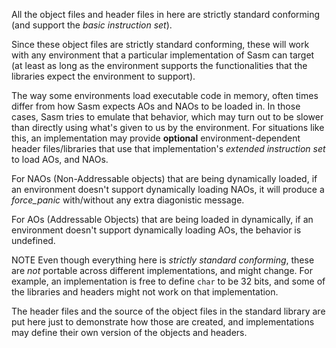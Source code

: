 All the object files and header files in here are strictly standard conforming (and support the *basic instruction set*).

Since these object files are strictly standard conforming, these will work with any environment that a particular implementation of Sasm can target (at least as long as the environment supports the functionalities that the libraries expect the environment to support).

The way some environments load executable code in memory, often times differ from how Sasm expects AOs and NAOs to be loaded in. In those cases, Sasm tries to emulate that behavior, which may turn out to be slower than directly using what's given to us by the environment. For situations like this, an implementation may provide **optional** environment-dependent header files/libraries that use that implementation's *extended instruction set* to load AOs, and NAOs.

For NAOs (Non-Addressable objects) that are being dynamically loaded, if an environment doesn't support dynamically loading NAOs, it will produce a *force_panic* with/without any extra diagonistic message.

For AOs (Addressable Objects) that are being loaded in dynamically, if an environment doesn't support dynamically loading AOs, the behavior is undefined.

NOTE Even though everything here is *strictly standard conforming*, these are *not* portable across different implementations, and might change.
For example, an implementation is free to define `char` to be 32 bits, and some of the libraries and headers might not work on that implementation.

The header files and the source of the object files in the standard library are put here just to demonstrate how those are created, and implementations may define their own version of the objects and headers.

